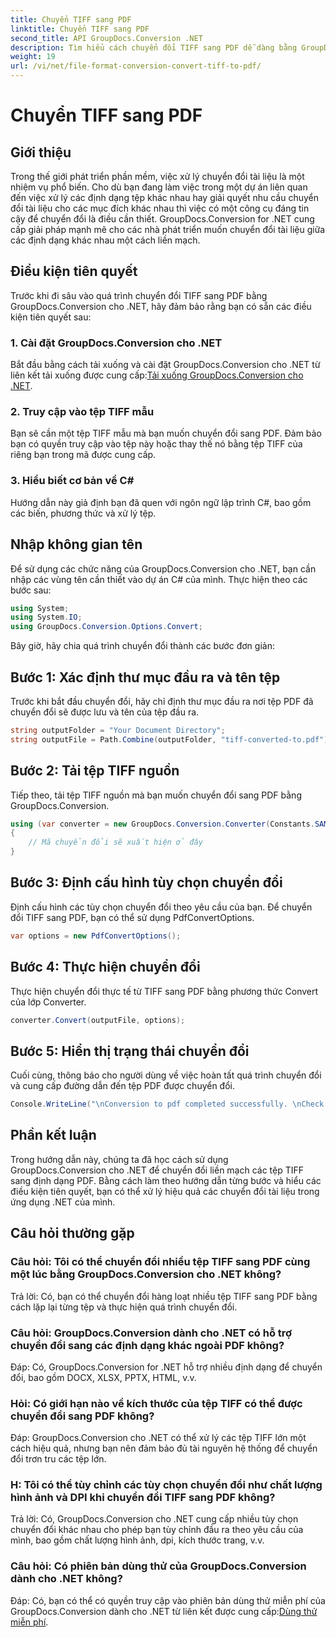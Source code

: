 ```yaml
---
title: Chuyển TIFF sang PDF
linktitle: Chuyển TIFF sang PDF
second_title: API GroupDocs.Conversion .NET
description: Tìm hiểu cách chuyển đổi TIFF sang PDF dễ dàng bằng GroupDocs.Conversion cho .NET. Giải pháp chuyển đổi tài liệu đơn giản, hiệu quả và liền mạch.
weight: 19
url: /vi/net/file-format-conversion-convert-tiff-to-pdf/
---
```


# Chuyển TIFF sang PDF

## Giới thiệu

Trong thế giới phát triển phần mềm, việc xử lý chuyển đổi tài liệu là một nhiệm vụ phổ biến. Cho dù bạn đang làm việc trong một dự án liên quan đến việc xử lý các định dạng tệp khác nhau hay giải quyết nhu cầu chuyển đổi tài liệu cho các mục đích khác nhau thì việc có một công cụ đáng tin cậy để chuyển đổi là điều cần thiết. GroupDocs.Conversion for .NET cung cấp giải pháp mạnh mẽ cho các nhà phát triển muốn chuyển đổi tài liệu giữa các định dạng khác nhau một cách liền mạch.

## Điều kiện tiên quyết

Trước khi đi sâu vào quá trình chuyển đổi TIFF sang PDF bằng GroupDocs.Conversion cho .NET, hãy đảm bảo rằng bạn có sẵn các điều kiện tiên quyết sau:

### 1. Cài đặt GroupDocs.Conversion cho .NET
 Bắt đầu bằng cách tải xuống và cài đặt GroupDocs.Conversion cho .NET từ liên kết tải xuống được cung cấp:[Tải xuống GroupDocs.Conversion cho .NET](https://releases.groupdocs.com/conversion/net/).

### 2. Truy cập vào tệp TIFF mẫu
Bạn sẽ cần một tệp TIFF mẫu mà bạn muốn chuyển đổi sang PDF. Đảm bảo bạn có quyền truy cập vào tệp này hoặc thay thế nó bằng tệp TIFF của riêng bạn trong mã được cung cấp.

### 3. Hiểu biết cơ bản về C#
Hướng dẫn này giả định bạn đã quen với ngôn ngữ lập trình C#, bao gồm các biến, phương thức và xử lý tệp.

## Nhập không gian tên

Để sử dụng các chức năng của GroupDocs.Conversion cho .NET, bạn cần nhập các vùng tên cần thiết vào dự án C# của mình. Thực hiện theo các bước sau:

```csharp
using System;
using System.IO;
using GroupDocs.Conversion.Options.Convert;
```

Bây giờ, hãy chia quá trình chuyển đổi thành các bước đơn giản:

## Bước 1: Xác định thư mục đầu ra và tên tệp

Trước khi bắt đầu chuyển đổi, hãy chỉ định thư mục đầu ra nơi tệp PDF đã chuyển đổi sẽ được lưu và tên của tệp đầu ra.

```csharp
string outputFolder = "Your Document Directory";
string outputFile = Path.Combine(outputFolder, "tiff-converted-to.pdf");
```

## Bước 2: Tải tệp TIFF nguồn

Tiếp theo, tải tệp TIFF nguồn mà bạn muốn chuyển đổi sang PDF bằng GroupDocs.Conversion.

```csharp
using (var converter = new GroupDocs.Conversion.Converter(Constants.SAMPLE_TIFF))
{
    // Mã chuyển đổi sẽ xuất hiện ở đây
}
```

## Bước 3: Định cấu hình tùy chọn chuyển đổi

Định cấu hình các tùy chọn chuyển đổi theo yêu cầu của bạn. Để chuyển đổi TIFF sang PDF, bạn có thể sử dụng PdfConvertOptions.

```csharp
var options = new PdfConvertOptions();
```

## Bước 4: Thực hiện chuyển đổi

Thực hiện chuyển đổi thực tế từ TIFF sang PDF bằng phương thức Convert của lớp Converter.

```csharp
converter.Convert(outputFile, options);
```

## Bước 5: Hiển thị trạng thái chuyển đổi

Cuối cùng, thông báo cho người dùng về việc hoàn tất quá trình chuyển đổi và cung cấp đường dẫn đến tệp PDF được chuyển đổi.

```csharp
Console.WriteLine("\nConversion to pdf completed successfully. \nCheck output in {0}", outputFolder);
```

## Phần kết luận

Trong hướng dẫn này, chúng ta đã học cách sử dụng GroupDocs.Conversion cho .NET để chuyển đổi liền mạch các tệp TIFF sang định dạng PDF. Bằng cách làm theo hướng dẫn từng bước và hiểu các điều kiện tiên quyết, bạn có thể xử lý hiệu quả các chuyển đổi tài liệu trong ứng dụng .NET của mình.

## Câu hỏi thường gặp

### Câu hỏi: Tôi có thể chuyển đổi nhiều tệp TIFF sang PDF cùng một lúc bằng GroupDocs.Conversion cho .NET không?

Trả lời: Có, bạn có thể chuyển đổi hàng loạt nhiều tệp TIFF sang PDF bằng cách lặp lại từng tệp và thực hiện quá trình chuyển đổi.

### Câu hỏi: GroupDocs.Conversion dành cho .NET có hỗ trợ chuyển đổi sang các định dạng khác ngoài PDF không?

Đáp: Có, GroupDocs.Conversion for .NET hỗ trợ nhiều định dạng để chuyển đổi, bao gồm DOCX, XLSX, PPTX, HTML, v.v.

### Hỏi: Có giới hạn nào về kích thước của tệp TIFF có thể được chuyển đổi sang PDF không?

Đáp: GroupDocs.Conversion cho .NET có thể xử lý các tệp TIFF lớn một cách hiệu quả, nhưng bạn nên đảm bảo đủ tài nguyên hệ thống để chuyển đổi trơn tru các tệp lớn.

### H: Tôi có thể tùy chỉnh các tùy chọn chuyển đổi như chất lượng hình ảnh và DPI khi chuyển đổi TIFF sang PDF không?

Trả lời: Có, GroupDocs.Conversion cho .NET cung cấp nhiều tùy chọn chuyển đổi khác nhau cho phép bạn tùy chỉnh đầu ra theo yêu cầu của mình, bao gồm chất lượng hình ảnh, dpi, kích thước trang, v.v.

### Câu hỏi: Có phiên bản dùng thử của GroupDocs.Conversion dành cho .NET không?

 Đáp: Có, bạn có thể có quyền truy cập vào phiên bản dùng thử miễn phí của GroupDocs.Conversion dành cho .NET từ liên kết được cung cấp:[Dùng thử miễn phí](https://releases.groupdocs.com/).